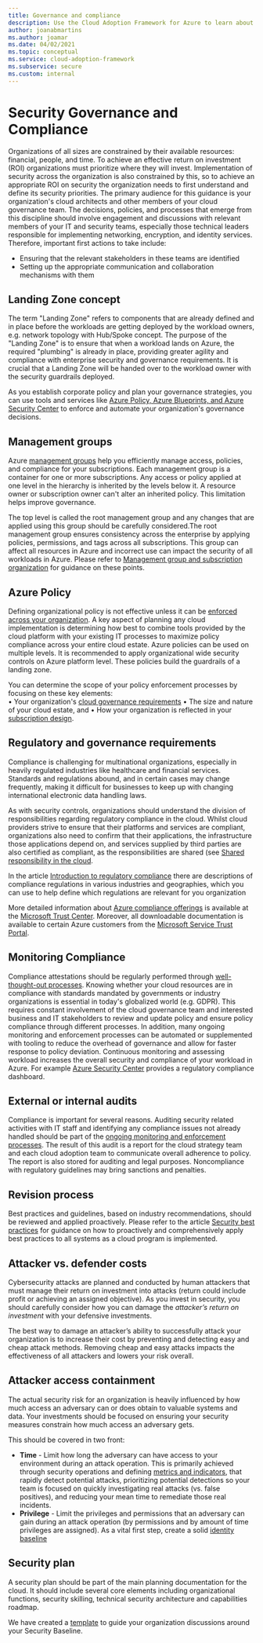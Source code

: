 ```yaml
---
title: Governance and compliance
description: Use the Cloud Adoption Framework for Azure to learn about governance and compliance considerations regarding security.
author: joanabmartins
ms.author: joamar
ms.date: 04/02/2021
ms.topic: conceptual
ms.service: cloud-adoption-framework
ms.subservice: secure
ms.custom: internal
---
```


# Security Governance and Compliance
Organizations of all sizes are constrained by their available resources: financial, people, and time. To achieve an effective return on investment (ROI) organizations must prioritize where they will invest. Implementation of security across the organization is also constrained by this, so to achieve an appropriate ROI on security the organization needs to first understand and define its security priorities.
The primary audience for this guidance is your organization's cloud architects and other members of your cloud governance team. The decisions, policies, and processes that emerge from this discipline should involve engagement and discussions with relevant members of your IT and security teams, especially those technical leaders responsible for implementing networking, encryption, and identity services.
Therefore, important first actions to take include:
- Ensuring that the relevant stakeholders in these teams are identified
- Setting up the appropriate communication and collaboration mechanisms with them


## Landing Zone concept 
The term "Landing Zone" refers to components that are already defined and in place before the workloads are getting deployed by the workload owners, e.g. network topology with Hub/Spoke concept. The purpose of the "Landing Zone" is to ensure that when a workload lands on Azure, the required "plumbing" is already in place, providing greater agility and compliance with enterprise security and governance requirements. It is crucial that a Landing Zone will be handed over to the workload owner with the security guardrails deployed.

As you establish corporate policy and plan your governance strategies, you can use tools and services like [Azure Policy, Azure Blueprints, and Azure Security Center](../../ready/azure-setup-guide/govern-org-compliance.md?tabs=AzureBlueprints) to enforce and automate your organization's governance decisions.

## Management groups 
Azure [management groups](../../ready/azure-best-practices/organize-subscriptions.md#azure-management-groups) help you efficiently manage access, policies, and compliance for your subscriptions. Each management group is a container for one or more subscriptions. Any access or policy applied at one level in the hierarchy is inherited by the levels below it. A resource owner or subscription owner can't alter an inherited policy. This limitation helps improve governance.

The top level is called the root management group and any changes that are applied using this group should be carefully considered.The root management group ensures consistency across the enterprise by applying policies, permissions, and tags across all subscriptions. This group can affect all resources in Azure and incorrect use can impact the security of all workloads in Azure. Please refer to [Management group and subscription organization](../../ready/enterprise-scale/management-group-and-subscription-organization.md) for guidance on these points.

## Azure Policy

Defining organizational policy is not effective unless it can be [enforced across your organization](../../decision-guides/policy-enforcement/index.md). A key aspect of planning any cloud implementation is determining how best to combine tools provided by the cloud platform with your existing IT processes to maximize policy compliance across your entire cloud estate. Azure policies can be used on multiple levels. It is recommended to apply organizational wide security controls on Azure platform level. These policies build the guardrails of a landing zone.

You can  determine the scope of your policy enforcement processes by focusing on these key elements:  
•	Your organization's [cloud governance requirements](../../govern/index.md)
•	The size and nature of your cloud estate, and 
•	How your organization is reflected in your [subscription design](../../decision-guides/subscriptions/index.md). 

## Regulatory and governance requirements
Compliance is challenging for multinational organizations, especially in heavily regulated industries like healthcare and financial services. Standards and regulations abound, and in certain cases may change frequently, making it difficult for businesses to keep up with changing international electronic data handling laws.

As with security controls, organizations should understand the division of responsibilities regarding regulatory compliance in the cloud. Whilst cloud providers strive to ensure that their platforms and services are compliant, organizations also need to confirm that their applications, the infrastructure those applications depend on, and services supplied by third parties are also certified as compliant, as the responsibilities are shared (see [Shared responsibility in the cloud](/azure/security/fundamentals/shared-responsibility). 

In the article [Introduction to regulatory compliance](../../govern/policy-compliance/regulatory-compliance.md) there are descriptions of compliance regulations in various industries and geographies, which you can use to help define which regulations are relevant for you organization 

 More detailed information about [Azure compliance offerings](/compliance/regulatory/offering-home) is available at the [Microsoft Trust Center](https://www.microsoft.com/trust-center). Moreover, all downloadable documentation is available to certain Azure customers from the [Microsoft Service Trust Portal](https://servicetrust.microsoft.com).

## Monitoring Compliance 
Compliance attestations should be regularly performed through [well-thought-out processes](../../govern/security-baseline/compliance-processes.md). Knowing whether your cloud resources are in compliance with standards mandated by governments or industry organizations is essential in today's globalized world (e.g. GDPR). This requires constant involvement of the cloud governance team and interested business and IT stakeholders to review and update policy and ensure policy compliance through different processes. In addition, many ongoing monitoring and enforcement processes can be automated or supplemented with tooling to reduce the overhead of governance and allow for faster response to policy deviation. Continuous monitoring and assessing workload increases the overall security and compliance of your workload in Azure. For example [Azure Security Center](https://azure.microsoft.com/en-us/services/security-center/) provides a regulatory compliance dashboard.

## External or internal audits 
Compliance is important for several reasons. Auditing security related activities with IT staff and identifying any compliance issues not already handled should be part of the [ongoing monitoring and enforcement processes](../../govern/security-baseline/compliance-processes.md#planning-review-and-reporting-processes). The result of this audit is a report for the cloud strategy team and each cloud adoption team to communicate overall adherence to policy. The report is also stored for auditing and legal purposes. Noncompliance with regulatory guidelines may bring sanctions and penalties.

## Revision process
Best practices and guidelines, based on industry recommendations, should be reviewed and applied proactively. Please refer to the article [Security best practices](../../security/security-top-10.md) for guidance on how to proactively and comprehensively apply best practices to all systems as a cloud program is implemented.

## Attacker vs. defender costs 
Cybersecurity attacks are planned and conducted by human attackers that must manage their return on investment into attacks (return could include profit or achieving an assigned objective). As you invest in security, you should carefully consider how you can damage the _attacker’s return on investment_ with your defensive investments.

The best way to damage an attacker’s ability to successfully attack your organization is to increase their cost by preventing and detecting easy and cheap attack methods. Removing cheap and easy attacks impacts the effectiveness of all attackers and lowers your risk overall.

## Attacker access containment 

The actual security risk for an organization is heavily influenced by how much access an adversary can or does obtain to valuable systems and data. Your investments should be focused on ensuring your security measures constrain how much access an adversary gets.

This should be covered in two front:
- **Time** -  Limit how long the adversary can have access to your environment during an attack operation. This is primarily achieved through security operations and defining [metrics and indicators](../../govern/security-baseline/metrics-tolerance.md), that rapidly detect potential attacks, prioritizing potential detections so your team is focused on quickly investigating real attacks (vs. false positives), and reducing your mean time to remediate those real incidents.
- **Privilege** - Limit the privileges and permissions that an adversary can gain during an attack operation (by permissions and by amount of time privileges are assigned). As a vital first step, create a solid [identity baseline](../../govern/identity-baseline/index.md)

## Security plan 
A security plan should be part of the main planning documentation for the cloud. It should include several core elements including organizational functions, security skilling, technical security architecture and capabilities roadmap.

We have created a [template](../../govern/security-baseline/template.md) to guide your organization discussions around your Security Baseline.
